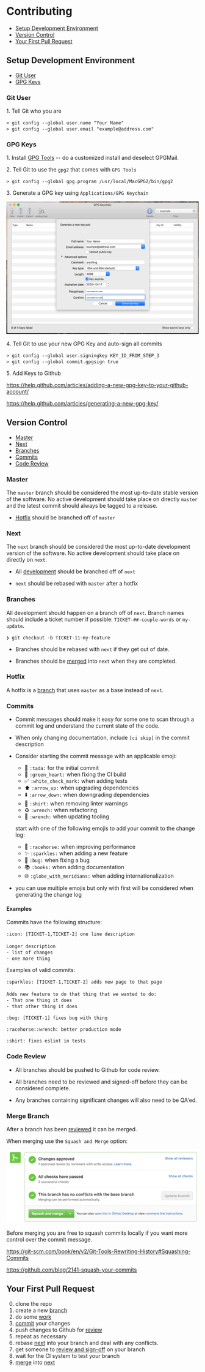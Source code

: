 # Contributing

- [Setup Development Environment](#setup-development-environment)
- [Version Control](#version-control)
- [Your First Pull Request](#your-first-pull-request)

## Setup Development Environment

- [Git User](#git-user)
- [GPG Keys](#gpg-keys)

### Git User

1\. Tell Git who you are

```
> git config --global user.name "Your Name"
> git config --global user.email "example@address.com"
```

### GPG Keys

1\. Install [GPG Tools](https://gpgtools.org) -- do a customized install and deselect GPGMail.

2\. Tell Git to use the `gpg2` that comes with `GPG Tools`

```
> git config --global gpg.program /usr/local/MacGPG2/bin/gpg2
```

3\. Generate a GPG key using `Applications/GPG Keychain`

![alt text](gpg_keychain.png "New GPG Key")

4\. Tell Git to use your new GPG Key and auto-sign all commits

```
> git config --global user.signingkey KEY_ID_FROM_STEP_3
> git config --global commit.gpgsign true
```

5\. Add Keys to Github

https://help.github.com/articles/adding-a-new-gpg-key-to-your-github-account/

https://help.github.com/articles/generating-a-new-gpg-key/

## Version Control

- [Master](#master)
- [Next](#next)
- [Branches](#branches)
- [Commits](#commits)
- [Code Review](#code-review)

### Master

The `master` branch should be considered the most up-to-date stable version of the software. No active development should take place on directly `master` and the latest commit should always be tagged to a release.

- [Hotfix](#hotfix) should be branched off of `master`

### Next

The `next` branch should be considered the most up-to-date development version of the software. No active development should take place on directly on `next`.

- All [development](#branches) should be branched off of `next`

- `next` should be rebased with `master` after a hotfix

### Branches

All development should happen on a branch off of `next`. Branch names should include a ticket number if possible: `TICKET-##-couple-words` or `my-update`.

```
❯ git checkout -b TICKET-11-my-feature
```

- Branches should be rebased with `next` if they get out of date.

- Branches should be [merged](#merge-branch) into `next` when they are completed.

### Hotfix

A hotfix is a [branch](#branches) that uses `master` as a base instead of `next`.

### Commits

- Commit messages should make it easy for some one to scan through a commit log and understand the current state of the code.
- When only changing documentation, include `[ci skip]` in the commit description
- Consider starting the commit message with an applicable emoji:
  * :tada: `:tada:` for the initial commit
  * :green_heart: `:green_heart:` when fixing the CI build
  * :white_check_mark: `:white_check_mark:` when adding tests
  * :arrow_up: `:arrow_up:` when upgrading dependencies
  * :arrow_down: `:arrow_down:` when downgrading dependencies
  * :shirt: `:shirt:` when removing linter warnings
  * :recycle: `:wrench:` when refactoring
  * :wrench: `:wrench:` when updating tooling

  start with one of the following emojis to add your commit to the change log:
  * :racehorse: `:racehorse:` when improving performance
  * :sparkles: `:sparkles:` when adding a new feature
  * :bug: `:bug:` when fixing a bug
  * :books: `:books:` when adding documentation
  * :globe_with_meridians: `:globe_with_meridians:` when adding internationalization

- you can use multiple emojis but only with first will be considered when generating the change log

#### Examples

Commits have the following structure:

```
:icon: [TICKET-1,TICKET-2] one line description

Longer description
- list of changes
- one more thing
```

Examples of valid commits:

```
:sparkles: [TICKET-1,TICKET-2] adds new page to that page

Adds new feature to do that thing that we wanted to do:
- That one thing it does
- that other thing it does
```

```
:bug: [TICKET-1] fixes bug with thing
```

```
:racehorse::wrench: better production mode
```

```
:shirt: fixes eslint in tests
```

### Code Review

- All branches should be pushed to Github for code review.

- All branches need to be reviewed and signed-off before they can be considered complete.

- Any branches containing significant changes will also need to be QA'ed.

### Merge Branch

After a branch has been [reviewed](#code-review) it can be merged.

When merging use the `Squash and Merge` option:

![alt text](squash.png "Squash and Merge")

Before merging you are free to squash commits locally if you want more control over the commit message.

https://git-scm.com/book/en/v2/Git-Tools-Rewriting-History#Squashing-Commits

https://github.com/blog/2141-squash-your-commits

## Your First Pull Request
0. clone the repo
0. create a new [branch](#branches)
0. do some [work](#setup-development-environment)
0. [commit](#commits) your changes
0. push changes to Github for [review](#code-review)
0. repeat as necessary
0. rebase [next](#next) into your branch and deal with any conflicts.
0. get someone to [review and sign-off](#code-review) on your branch
0. wait for the CI system to test your branch
0. [merge](#merge-branch) into [next](#next)
